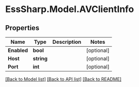 # EssSharp.Model.AVClientInfo

## Properties

Name | Type | Description | Notes
------------ | ------------- | ------------- | -------------
**Enabled** | **bool** |  | [optional] 
**Host** | **string** |  | [optional] 
**Port** | **int** |  | [optional] 

[[Back to Model list]](../README.md#documentation-for-models) [[Back to API list]](../README.md#documentation-for-api-endpoints) [[Back to README]](../README.md)

